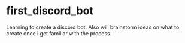 # first_discord_bot
Learning to create a discord bot. Also will brainstorm ideas on what to create once i get familiar with the process.
